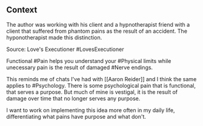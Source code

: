 ## Context
The author was working with his client and a hypnotherapist friend with a client that suffered from phantom pains as the result of an accident. The hyponotherapist made this distinction. 

Source: Love's Executioner #LovesExecutioner

Functional #Pain helps you understand your #Physical limits while unecessary pain is the result of damaged #Nerve endings. 

This reminds me of chats I've had with [[Aaron Reider]] and I think the same applies to #Psychology. There is some psychological pain that is functional, that serves a purpose. But much of mine is vestigal, it is the result of damage over time that no longer serves any purpose. 

I want to work on implementing this idea more often in my daily life, differentiating what pains have purpose and what don't. 

